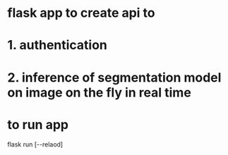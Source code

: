 # flask app to create api to 
# 1. authentication
# 2. inference of segmentation model on image on the fly in real time

# to run app
flask run [--relaod] 
